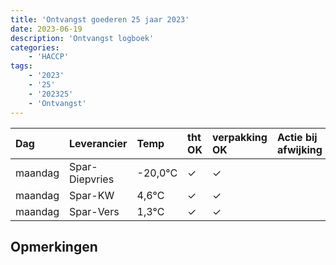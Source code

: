 ```yaml
---
title: 'Ontvangst goederen 25 jaar 2023'
date: 2023-06-19
description: 'Ontvangst logboek'
categories:
    - 'HACCP'
tags:
    - '2023'
    - '25'
    - '202325'
    - 'Ontvangst'
---
```

| Dag | Leverancier | Temp | tht OK | verpakking OK | Actie bij afwijking | Controle door |
|:---|:---|:---|:---|:---|:---|:---|
| maandag | Spar-Diepvries | -20,0°C | &check; | &check; | | DPater |
| maandag | Spar-KW | 4,6°C | &check; | &check; | | DPater |
| maandag | Spar-Vers | 1,3°C | &check; | &check; | | DPater |

## Opmerkingen


